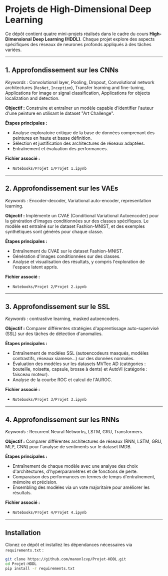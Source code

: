 # Projets de High-Dimensional Deep Learning

Ce dépôt contient quatre mini-projets réalisés dans le cadre du cours **High-Dimensional Deep Learning (HDDL)**. Chaque projet explore des aspects spécifiques des réseaux de neurones profonds appliqués à des tâches variées.

---

## 1. Approfondissement sur les CNNs
_Keywords_ : Convolutional layer, Pooling, Dropout, Convolutional network architectures ($\texttt{ResNet}$, $\texttt{Inception}$), Transfer learning and fine-tuning, Applications for image or signal classification, Applications for objects localization and detection.

**Objectif :** Construire et entraîner un modèle capable d'identifier l'auteur d'une peinture en utilisant le dataset "Art Challenge".  

**Étapes principales :**
- Analyse exploratoire critique de la base de données comprenant des peintures en haute et basse définition.
- Sélection et justification des architectures de réseaux adaptées.
- Entraînement et évaluation des performances.  

**Fichier associé :**
- `Notebooks/Projet 1/Projet 1.ipynb`

---

## 2. Approfondissement sur les VAEs
_Keywords_ : Encoder-decoder, Variational auto-encoder, representation learning.

**Objectif :** Implémente un CVAE (Conditional Variational Autoencoder) pour la génération d'images conditionnées sur des classes spécifiques. Le modèle est entraîné sur le dataset Fashion-MNIST, et des exemples synthétiques sont générés pour chaque classe.

**Étapes principales :**
- Entraînement du CVAE sur le dataset Fashion-MNIST.
- Génération d'images conditionnées sur des classes.
- Analyse et visualisation des résultats, y compris l'exploration de l'espace latent appris.

**Fichier associé :**
- `Notebooks/Projet 2/Projet 2.ipynb`

---

## 3. Approfondissement sur le SSL
_Keywords_ : contrastive learning, masked autoencoders.

**Objectif :** Comparer différentes stratégies d'apprentissage auto-supervisé (SSL) sur des tâches de détection d'anomalies.  

**Étapes principales :**
- Entraînement de modèles SSL (autoencodeurs masqués, modèles contrastifs, réseaux siamese...) sur des données normales.
- Évaluation des modèles sur les datasets MVTec AD (catégories : bouteille, noisette, capsule, brosse à dents) et AutoVI (catégorie : faisceau moteur).
- Analyse de la courbe ROC et calcul de l'AUROC.  

**Fichier associé :**
- `Notebooks/Projet 3/Projet 3.ipynb`

---

## 4. Approfondissement sur les RNNs
_Keywords_ : Recurrent Neural Networks, LSTM, GRU, Transformers.

**Objectif :** Comparer différentes architectures de réseaux (RNN, LSTM, GRU, MLP, CNN) pour l'analyse de sentiments sur le dataset IMDB.  

**Étapes principales :**
- Entraînement de chaque modèle avec une analyse des choix d'architectures, d'hyperparamètres et de fonctions de perte.
- Comparaison des performances en termes de temps d'entraînement, mémoire et précision.
- Ensembling des modèles via un vote majoritaire pour améliorer les résultats. 

**Fichier associé :**
- `Notebooks/Projet 4/Projet 4.ipynb`

---

## Installation
Clonez ce dépôt et installez les dépendances nécessaires via `requirements.txt` :  
```bash
git clone https://github.com/manonlcvp/Projet-HDDL.git
cd Projet-HDDL
pip install -r requirements.txt

